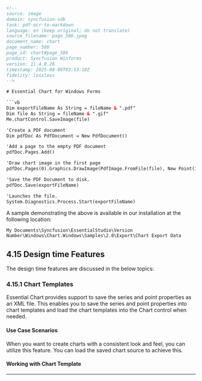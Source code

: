 ```html
<!-- 
source: image
domain: syncfusion-sdk
task: pdf-ocr-to-markdown
language: en (keep original; do not translate)
source_filename: page_586.jpeg
document_name: chart
page_number: 586
page_id: chart#page_586
product: Syncfusion Winforms
version: 11.4.0.26
timestamp: 2025-08-09T03:53:18Z
fidelity: lossless
-->

# Essential Chart for Windows Forms

```vb
Dim exportFileName As String = fileName & ".pdf"
Dim file As String = fileName & ".gif"
Me.chartControl.SaveImage(file)

'Create a PDF document
Dim pdfDoc As PdfDocument = New PdfDocument()

'Add a page to the empty PDF document
pdfDoc.Pages.Add()

'Draw chart image in the first page
pdfDoc.Pages(0).Graphics.DrawImage(PdfImage.FromFile(file), New Point(10, 30))

'Save the PDF Document to disk.
pdfDoc.Save(exportFileName)

'Launches the file.
System.Diagnostics.Process.Start(exportFileName)
```

A sample demonstrating the above is available in our installation at the following location:

`My Documents\Syncfusion\EssentialStudio\Version Number\Windows\Chart.Windows\Samples\2.0\Export\Chart Export Data`

## 4.15 Design time Features

The design time features are discussed in the below topics:

### 4.15.1 Chart Templates

Essential Chart provides support to save the series and point properties as an XML file. This enables you to save the series and point properties into chart templates and load the chart templates into the Chart control when needed.

#### Use Case Scenarios

When you want to create charts with a consistent look and feel, you can utilize this feature. You can load the saved chart source to achieve this.

#### Working with Chart Template

---

<!-- tags: [Syncfusion Winforms, Chart Template, Design Time Features, Chart Control, XML, Chart Export, Version 11.4.0.26] -->
``` 
``` 
``` 
``` 
``` 
``` 
``` 
``` 
``` 
``` 
``` 
``` 
``` 
``` 
``` 
``` 
``` 
``` 
``` 
``` 
``` 
``` 
``` 
``` 
``` 
``` 
``` 
``` 
``` 
``` 
``` 
``` 
``` 
``` 
``` 
``` 
``` 
``` 
``` 
``` 
``` 
``` 
``` 
``` 
``` 
``` 
``` 
``` 
``` 
``` 
``` 
``` 
``` 
``` 
``` 
``` 
``` 
``` 
``` 
``` 
``` 
``` 
``` 
``` 
``` 
``` 
``` 
``` 
``` 
``` 
``` 
``` 
``` 
``` 
``` 
``` 
``` 
``` 
``` 
``` 
``` 
``` 
``` 
``` 
``` 
``` 
``` 
``` 
``` 
``` 
``` 
``` 
``` 
``` 
``` 
``` 
``` 
``` 
``` 
``` 
``` 
``` 
``` 
``` 
``` 
``` 
``` 
``` 
``` 
``` 
``` 
``` 
``` 
``` 
``` 
``` 
``` 
``` 
``` 
``` 
``` 
``` 
``` 
``` 
``` 
``` 
``` 
``` 
``` 
``` 
``` 
``` 
``` 
``` 
``` 
``` 
``` 
``` 
``` 
``` 
``` 
``` 
``` 
``` 
``` 
``` 
``` 
``` 
``` 
``` 
``` 
``` 
``` 
``` 
``` 
``` 
``` 
``` 
``` 
``` 
``` 
``` 
``` 
``` 
``` 
``` 
``` 
``` 
``` 
``` 
``` 
``` 
``` 
``` 
``` 
``` 
``` 
``` 
``` 
``` 
``` 
``` 
``` 
``` 
``` 
``` 
``` 
``` 
``` 
``` 
``` 
``` 
``` 
``` 
``` 
``` 
``` 
``` 
``` 
``` 
``` 
``` 
``` 
``` 
``` 
``` 
``` 
``` 
``` 
``` 
``` 
``` 
``` 
``` 
``` 
``` 
``` 
``` 
``` 
``` 
``` 
``` 
``` 
``` 
``` 
``` 
``` 
``` 
``` 
``` 
``` 
``` 
``` 
``` 
``` 
``` 
``` 
``` 
``` 
``` 
``` 
``` 
``` 
``` 
``` 
``` 
``` 
``` 
``` 
``` 
``` 
``` 
``` 
``` 
``` 
``` 
``` 
``` 
``` 
``` 
``` 
``` 
``` 
``` 
``` 
``` 
``` 
``` 
``` 
``` 
``` 
``` 
``` 
``` 
``` 
``` 
``` 
``` 
``` 
``` 
``` 
``` 
``` 
``` 
``` 
``` 
``` 
``` 
``` 
``` 
``` 
``` 
``` 
``` 
``` 
``` 
``` 
``` 
``` 
``` 
``` 
``` 
``` 
``` 
``` 
``` 
``` 
``` 
``` 
``` 
``` 
``` 
``` 
``` 
``` 
``` 
``` 
``` 
``` 
``` 
``` 
``` 
``` 
``` 
``` 
``` 
``` 
``` 
``` 
``` 
``` 
``` 
``` 
``` 
``` 
``` 
``` 
``` 
``` 
``` 
``` 
``` 
``` 
``` 
``` 
``` 
``` 
``` 
``` 
``` 
``` 
``` 
``` 
``` 
``` 
``` 
``` 
``` 
``` 
``` 
``` 
``` 
``` 
``` 
``` 
``` 
``` 
``` 
``` 
``` 
``` 
``` 
``` 
``` 
``` 
``` 
``` 
``` 
``` 
``` 
``` 
``` 
``` 
``` 
``` 
``` 
``` 
``` 
``` 
``` 
``` 
``` 
``` 
``` 
``` 
``` 
``` 
``` 
``` 
``` 
``` 
``` 
``` 
``` 
``` 
``` 
``` 
``` 
``` 
``` 
``` 
``` 
``` 
``` 
``` 
``` 
``` 
``` 
``` 
``` 
``` 
``` 
``` 
``` 
``` 
``` 
``` 
``` 
``` 
``` 
``` 
``` 
``` 
``` 
``` 
``` 
``` 
``` 
``` 
``` 
``` 
``` 
``` 
``` 
``` 
``` 
``` 
``` 
``` 
``` 
``` 
``` 
``` 
``` 
``` 
``` 
``` 
``` 
``` 
``` 
``` 
``` 
``` 
``` 
``` 
``` 
``` 
``` 
``` 
``` 
``` 
``` 
``` 
``` 
``` 
``` 
``` 
``` 
``` 
``` 
``` 
``` 
``` 
``` 
``` 
``` 
``` 
``` 
``` 
``` 
``` 
``` 
``` 
``` 
``` 
``` 
``` 
``` 
``` 
``` 
``` 
``` 
``` 
``` 
``` 
``` 
``` 
``` 
``` 
``` 
``` 
``` 
``` 
``` 
``` 
``` 
``` 
``` 
``` 
``` 
``` 
``` 
``` 
``` 
``` 
``` 
``` 
``` 
``` 
``` 
``` 
``` 
``` 
``` 
``` 
``` 
``` 
``` 
``` 
``` 
``` 
``` 
``` 
``` 
``` 
``` 
``` 
``` 
``` 
``` 
``` 
``` 
``` 
``` 
``` 
``` 
``` 
``` 
``` 
``` 
``` 
``` 
``` 
``` 
``` 
``` 
``` 
``` 
``` 
``` 
``` 
``` 
``` 
``` 
``` 
``` 
``` 
``` 
``` 
``` 
``` 
``` 
``` 
``` 
``` 
``` 
``` 
``` 
``` 
``` 
``` 
``` 
``` 
``` 
``` 
``` 
``` 
``` 
``` 
``` 
``` 
``` 
``` 
``` 
``` 
``` 
``` 
``` 
``` 
``` 
``` 
``` 
``` 
``` 
``` 
``` 
``` 
``` 
``` 
``` 
``` 
``` 
``` 
``` 
``` 
``` 
``` 
``` 
``` 
``` 
``` 
``` 
``` 
``` 
``` 
``` 
``` 
``` 
``` 
``` 
``` 
``` 
``` 
``` 
``` 
``` 
``` 
``` 
``` 
``` 
``` 
``` 
``` 
``` 
``` 
``` 
``` 
``` 
``` 
``` 
``` 
``` 
``` 
``` 
``` 
``` 
``` 
``` 
``` 
``` 
``` 
``` 
``` 
``` 
``` 
``` 
``` 
``` 
``` 
``` 
``` 
``` 
``` 
``` 
``` 
``` 
``` 
``` 
``` 
``` 
``` 
``` 
``` 
``` 
``` 
``` 
``` 
``` 
``` 
``` 
``` 
``` 
``` 
``` 
``` 
``` 
``` 
``` 
``` 
``` 
``` 
``` 
``` 
``` 
``` 
``` 
``` 
``` 
``` 
``` 
``` 
``` 
``` 
``` 
``` 
``` 
``` 
``` 
``` 
``` 
``` 
``` 
``` 
``` 
``` 
``` 
``` 
``` 
``` 
``` 
``` 
``` 
``` 
``` 
``` 
``` 
``` 
``` 
``` 
``` 
``` 
``` 
``` 
``` 
``` 
``` 
``` 
``` 
``` 
``` 
``` 
``` 
``` 
``` 
``` 
``` 
``` 
``` 
``` 
``` 
``` 
``` 
``` 
``` 
``` 
``` 
``` 
``` 
``` 
``` 
``` 
``` 
``` 
``` 
``` 
``` 
``` 
``` 
``` 
``` 
``` 
``` 
``` 
``` 
``` 
``` 
``` 
``` 
``` 
``` 
``` 
``` 
``` 
``` 
``` 
``` 
``` 
``` 
``` 
``` 
``` 
``` 
``` 
``` 
``` 
``` 
``` 
``` 
``` 
``` 
``` 
``` 
``` 
``` 
``` 
``` 
``` 
``` 
``` 
``` 
``` 
``` 
``` 
``` 
``` 
``` 
``` 
``` 
``` 
``` 
``` 
``` 
``` 
``` 
``` 
``` 
``` 
``` 
``` 
``` 
``` 
``` 
``` 
``` 
``` 
``` 
``` 
``` 
``` 
``` 
``` 
``` 
``` 
``` 
``` 
``` 
``` 
``` 
``` 
``` 
``` 
``` 
``` 
``` 
``` 
``` 
``` 
``` 
``` 
``` 
``` 
``` 
``` 
``` 
``` 
``` 
``` 
``` 
``` 
``` 
``` 
``` 
``` 
``` 
``` 
``` 
``` 
``` 
``` 
``` 
``` 
``` 
``` 
``` 
``` 
``` 
``` 
``` 
``` 
``` 
``` 
``` 
``` 
``` 
``` 
``` 
``` 
``` 
``` 
``` 
``` 
``` 
``` 
``` 
``` 
``` 
``` 
``` 
``` 
``` 
``` 
``` 
``` 
``` 
``` 
``` 
``` 
``` 
``` 
``` 
``` 
``` 
``` 
``` 
``` 
``` 
``` 
``` 
``` 
``` 
``` 
``` 
``` 
``` 
``` 
``` 
``` 
``` 
``` 
``` 
``` 
``` 
``` 
``` 
``` 
``` 
``` 
``` 
``` 
``` 
``` 
``` 
``` 
``` 
``` 
``` 
``` 
``` 
``` 
``` 
``` 
``` 
``` 
``` 
``` 
``` 
``` 
``` 
``` 
``` 
``` 
``` 
``` 
``` 
``` 
``` 
``` 
``` 
``` 
``` 
``` 
``` 
``` 
``` 
``` 
``` 
``` 
``` 
``` 
``` 
``` 
``` 
``` 
``` 
``` 
``` 
``` 
``` 
``` 
``` 
``` 
``` 
``` 
``` 
``` 
``` 
``` 
``` 
``` 
``` 
``` 
``` 
``` 
``` 
``` 
``` 
``` 
``` 
``` 
``` 
``` 
``` 
``` 
``` 
``` 
``` 
``` 
``` 
``` 
``` 
``` 
``` 
``` 
``` 
``` 
``` 
``` 
``` 
``` 
``` 
``` 
``` 
``` 
``` 
``` 
``` 
``` 
``` 
``` 
``` 
``` 
``` 
``` 
``` 
``` 
``` 
``` 
``` 
``` 
``` 
``` 
``` 
``` 
``` 
``` 
``` 
``` 
``` 
``` 
``` 
``` 
``` 
``` 
``` 
``` 
``` 
``` 
``` 
``` 
``` 
``` 
``` 
``` 
``` 
``` 
``` 
``` 
``` 
``` 
``` 
``` 
``` 
``` 
``` 
``` 
``` 
``` 
``` 
``` 
``` 
``` 
``` 
``` 
``` 
``` 
``` 
``` 
``` 
``` 
``` 
``` 
``` 
``` 
``` 
``` 
``` 
``` 
``` 
``` 
``` 
``` 
``` 
``` 
``` 
``` 
``` 
``` 
``` 
``` 
``` 
``` 
``` 
``` 
``` 
``` 
``` 
``` 
``` 
``` 
``` 
``` 
``` 
``` 
``` 
``` 
``` 
``` 
``` 
``` 
``` 
``` 
``` 
``` 
``` 
``` 
``` 
``` 
``` 
``` 
``` 
``` 
``` 
``` 
``` 
``` 
``` 
``` 
``` 
``` 
``` 
``` 
``` 
``` 
``` 
``` 
``` 
``` 
``` 
``` 
``` 
``` 
``` 
``` 
``` 
``` 
``` 
``` 
``` 
``` 
``` 
``` 
``` 
``` 
``` 
``` 
``` 
``` 
``` 
``` 
``` 
``` 
``` 
``` 
``` 
``` 
``` 
``` 
``` 
``` 
``` 
``` 
``` 
``` 
``` 
``` 
``` 
``` 
``` 
``` 
``` 
``` 
``` 
``` 
``` 
``` 
``` 
``` 
``` 
``` 
``` 
``` 
``` 
``` 
``` 
``` 
``` 
``` 
``` 
``` 
``` 
``` 
``` 
``` 
``` 
``` 
``` 
``` 
``` 
``` 
``` 
``` 
``` 
``` 
``` 
``` 
``` 
``` 
``` 
``` 
``` 
``` 
``` 
``` 
``` 
``` 
``` 
``` 
``` 
``` 
``` 
``` 
``` 
``` 
``` 
``` 
``` 
``` 
``` 
``` 
``` 
``` 
``` 
``` 
``` 
``` 
``` 
``` 
``` 
``` 
``` 
``` 
``` 
``` 
``` 
``` 
``` 
``` 
``` 
``` 
``` 
``` 
``` 
``` 
``` 
``` 
``` 
``` 
``` 
``` 
``` 
``` 
``` 
``` 
``` 
``` 
``` 
``` 
``` 
``` 
``` 
``` 
``` 
``` 
``` 
``` 
``` 
``` 
``` 
``` 
``` 
``` 
``` 
``` 
``` 
``` 
``` 
``` 
``` 
``` 
``` 
``` 
``` 
``` 
``` 
``` 
``` 
``` 
``` 
``` 
``` 
``` 
``` 
``` 
``` 
``` 
``` 
``` 
``` 
``` 
``` 
``` 
``` 
``` 
``` 
``` 
``` 
``` 
``` 
``` 
``` 
``` 
``` 
``` 
``` 
``` 
``` 
``` 
``` 
``` 
``` 
``` 
``` 
``` 
``` 
``` 
``` 
``` 
``` 
``` 
``` 
``` 
``` 
``` 
``` 
``` 
``` 
``` 
``` 
``` 
``` 
``` 
``` 
``` 
``` 
``` 
``` 
``` 
``` 
``` 
``` 
``` 
``` 
``` 
``` 
``` 
``` 
``` 
``` 
``` 
``` 
``` 
``` 
``` 
``` 
``` 
``` 
``` 
``` 
``` 
``` 
``` 
``` 
``` 
``` 
``` 
``` 
``` 
``` 
``` 
``` 
``` 
``` 
``` 
``` 
``` 
``` 
``` 
``` 
``` 
``` 
``` 
``` 
``` 
``` 
``` 
``` 
``` 
``` 
``` 
``` 
``` 
``` 
``` 
``` 
``` 
``` 
``` 
``` 
``` 
``` 
``` 
``` 
``` 
``` 
``` 
``` 
``` 
``` 
``` 
``` 
``` 
``` 
``` 
``` 
``` 
``` 
``` 
``` 
``` 
``` 
``` 
``` 
``` 
``` 
``` 
``` 
``` 
``` 
``` 
``` 
``` 
``` 
``` 
``` 
``` 
``` 
``` 
``` 
``` 
``` 
``` 
``` 
``` 
``` 
``` 
``` 
``` 
``` 
``` 
``` 
``` 
``` 
``` 
``` 
``` 
``` 
``` 
``` 
``` 
``` 
``` 
``` 
``` 
``` 
``` 
``` 
``` 
``` 
``` 
``` 
``` 
``` 
``` 
``` 
``` 
``` 
``` 
``` 
``` 
``` 
``` 
``` 
``` 
``` 
``` 
``` 
``` 
``` 
``` 
``` 
``` 
``` 
``` 
``` 
``` 
``` 
``` 
``` 
``` 
``` 
``` 
``` 
``` 
``` 
``` 
``` 
``` 
``` 
``` 
``` 
``` 
``` 
``` 
``` 
``` 
``` 
``` 
``` 
``` 
``` 
``` 
``` 
``` 
``` 
``` 
``` 
``` 
``` 
``` 
``` 
``` 
``` 
``` 
``` 
``` 
``` 
``` 
``` 
``` 
``` 
``` 
``` 
``` 
``` 
``` 
``` 
``` 
``` 
``` 
``` 
``` 
``` 
``` 
``` 
``` 
``` 
``` 
``` 
``` 
``` 
``` 
``` 
``` 
``` 
``` 
``` 
``` 
``` 
``` 
``` 
``` 
``` 
``` 
``` 
``` 
``` 
``` 
``` 
``` 
``` 
``` 
``` 
``` 
``` 
``` 
``` 
``` 
``` 
``` 
``` 
``` 
``` 
``` 
``` 
``` 
``` 
``` 
``` 
``` 
``` 
``` 
``` 
``` 
``` 
``` 
``` 
``` 
``` 
``` 
``` 
``` 
``` 
``` 
``` 
``` 
``` 
``` 
``` 
``` 
``` 
``` 
``` 
``` 
``` 
``` 
``` 
``` 
``` 
``` 
``` 
``` 
``` 
``` 
``` 
``` 
``` 
``` 
``` 
``` 
``` 
``` 
``` 
``` 
``` 
``` 
``` 
``` 
``` 
``` 
``` 
``` 
``` 
``` 
``` 
``` 
``` 
``` 
``` 
``` 
``` 
``` 
``` 
``` 
``` 
``` 
``` 
``` 
``` 
``` 
``` 
``` 
``` 
``` 
``` 
``` 
``` 
``` 
``` 
``` 
``` 
``` 
``` 
